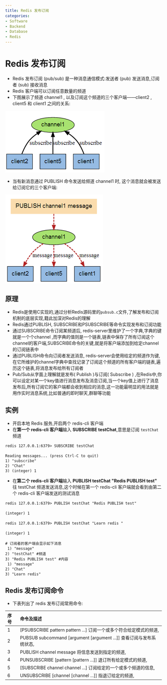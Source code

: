 ```yaml
---
title: Redis 发布订阅
categories:
- Software
- Backend
- Database
- Redis
---
```

# Redis 发布订阅

- Redis 发布订阅 (pub/sub) 是一种消息通信模式:发送者 (pub) 发送消息,订阅者 (sub) 接收消息
- Redis 客户端可以订阅任意数量的频道
- 下图展示了频道 channel1 , 以及订阅这个频道的三个客户端——client2 , client5 和 client1 之间的关系:

![img](https://raw.githubusercontent.com/LuShan123888/Files/main/Pictures/2020-12-10-2020-12-10-2020-12-10-pubsub1.png)

- 当有新消息通过 PUBLISH 命令发送给频道 channel1 时, 这个消息就会被发送给订阅它的三个客户端:

![img](https://raw.githubusercontent.com/LuShan123888/Files/main/Pictures/2020-12-10-2020-12-10-2020-12-10-pubsub2.png)

## 原理

- Redis是使用C实现的,通过分析Redis源码里的`pubsub.c`文件,了解发布和订阅机制的底层实现,籍此加深对Redis的理解
- Redis通过PUBLISH, SUBSCRIBE和PSUBSCRIBE等命令实现发布和订阅功能
- 通过SUBSCRIBE命令订阅某频道后, redis-server里维护了一个字典,字典的键就是一个个channel ,而字典的值则是一个链表,链表中保存了所有订阅这个channel的客户端,SUBSCRIBE命令的关键,就是将客户端添加到给定channel的订阅链表中
- 通过PUBLISH命令向订阅者发送消息, redis-server会使用给定的频道作为键,在它所维护的channel字典中查找记录了订阅这个频道的所有客户端的链表,遍历这个链表,将消息发布给所有订阅者
- Pub/Sub从字面上理解就是发布( Publish )与订阅( Subscribe ) ,在Redis中,你可以设定对某一个key值进行消息发布及消息订阅,当一个key值上进行了消息发布后,所有订阅它的客户端都会收到相应的消息,这一功能最明显的用法就是用作实时消息系统,比如普通的即时聊天,群聊等功能

## 实例

- 开启本地 Redis 服务,开启两个 redis-cli 客户端
- 在**第一个 redis-cli 客户端**输入 **SUBSCRIBE testChat**,意思是订阅 `testChat` 频道

```
redis 127.0.0.1:6379> SUBSCRIBE testChat

Reading messages... (press Ctrl-C to quit)
1) "subscribe"
2) "Chat"
3) (integer) 1
```

- 在**第二个 redis-cli 客户端**输入 **PUBLISH testChat "Redis PUBLISH test"** 往 testChat 频道发送消息,这个时候在第一个 redis-cli 客户端就会看到由第二个 redis-cli 客户端发送的测试消息

```
redis 127.0.0.1:6379> PUBLISH testChat "Redis PUBLISH test"

(integer) 1

redis 127.0.0.1:6379> PUBLISH testChat "Learn redis "

(integer) 1

# 订阅者的客户端会显示如下消息
 1) "message"
2) "testChat" #频道
3) "Redis PUBLISH test" #内容
 1) "message"
2) "Chat"
3) "Learn redis"
```

## Redis 发布订阅命令

- 下表列出了 redis 发布订阅常用命令:

| 序号 | 命令及描述                                                   |
| :--- | :----------------------------------------------------------- |
| 1    | [PSUBSCRIBE pattern pattern ...\]  订阅一个或多个符合给定模式的频道, |
| 2    | PUBSUB subcommand [argument [argument ...\]]  查看订阅与发布系统状态, |
| 3    | PUBLISH channel message  将信息发送到指定的频道,             |
| 4    | PUNSUBSCRIBE [pattern [pattern ...\]]  退订所有给定模式的频道, |
| 5    | [SUBSCRIBE channel channel ...\]  订阅给定的一个或多个频道的信息, |
| 6    | UNSUBSCRIBE [channel [channel ...\]]  指退订给定的频道,      |